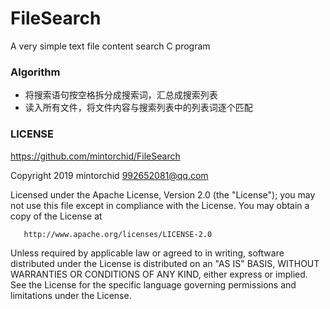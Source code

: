 # FileSearch
A very simple text file content search C program

### Algorithm
* 将搜索语句按空格拆分成搜索词，汇总成搜索列表
* 读入所有文件，将文件内容与搜索列表中的列表词逐个匹配

### LICENSE
   https://github.com/mintorchid/FileSearch

   Copyright 2019 mintorchid <992652081@qq.com>

   Licensed under the Apache License, Version 2.0 (the "License");
   you may not use this file except in compliance with the License.
   You may obtain a copy of the License at

       http://www.apache.org/licenses/LICENSE-2.0

   Unless required by applicable law or agreed to in writing, software
   distributed under the License is distributed on an "AS IS" BASIS,
   WITHOUT WARRANTIES OR CONDITIONS OF ANY KIND, either express or implied.
   See the License for the specific language governing permissions and
limitations under the License.
